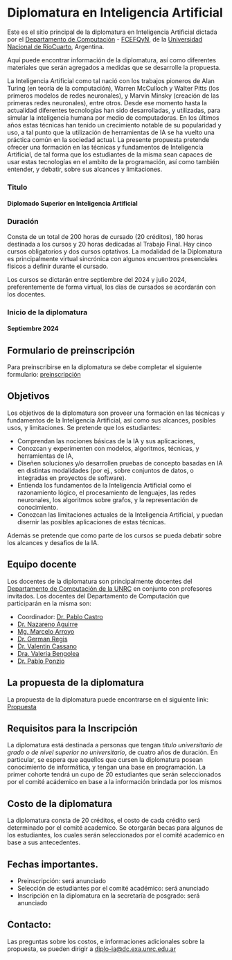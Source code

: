 # Diplomatura en Inteligencia Artificial

Este es el sitio principal de la diplomatura en Inteligencia Artificial dictada por el [Departamento de Computación](https://dc.exa.unrc.edu.ar/) -
[FCEFQyN](https://www.exa.unrc.edu.ar/), de la [Universidad Nacional de RíoCuarto](https://www.unrc.edu.ar/), Argentina.

Aquí puede encontrar información de la diplomatura, así como diferentes materiales que serán agregados a medidas que se desarrolle la propuesta.

La Inteligencia Artificial como tal nació con los trabajos pioneros de Alan Turing (en teoría de la computación), Warren McCulloch y Walter Pitts (los primeros modelos de redes neuronales), y Marvin Minsky (creación de las primeras redes neuronales), entre otros. Desde ese momento hasta la actualidad diferentes tecnologías han sido desarrolladas, y utilizadas, para simular la inteligencia humana por medio de computadoras. En los últimos años estas técnicas han tenido un crecimiento notable de su popularidad y uso, a tal punto que la utilización de herramientas de IA se ha vuelto una práctica común en la sociedad actual. La presente propuesta pretende ofrecer una formación en las técnicas y fundamentos de Inteligencia Artificial, de tal forma que los estudiantes de la misma sean capaces de usar estas tecnologías en el ambito de la programación, así como también entender, y debatir, sobre sus alcances y limitaciones.

### Titulo
#### Diplomado Superior en Inteligencia Artificial

### Duración
Consta de un total de 200 horas de cursado (20 créditos), 180 horas destinada a los cursos y 20 horas dedicadas al Trabajo Final.  Hay cinco cursos obligatorios y dos cursos optativos. La modalidad de la Diplomatura es principalmente virtual sincrónica con algunos encuentros presenciales físicos a definir durante el cursado.

Los cursos  se dictarán entre septiembre del 2024 y julio 2024, preferentemente de forma virtual, los dias de cursados se acordarán con los docentes.  

### Inicio de la diplomatura

#### Septiembre 2024

## Formulario de preinscripción

Para preinscribirse en la diplomatura se debe completar el siguiente formulario: [preinscripción](https://forms.gle/iCCevw9kLqiPduoJA)

## Objetivos
Los objetivos de la diplomatura son proveer una formación en las técnicas y fundamentos de la Inteligencia Artificial, así como sus 
alcances, posibles usos, y limitaciones. Se pretende que los estudiantes:

* Comprendan las nociones básicas de la IA y sus aplicaciones,
* Conozcan y experimenten con modelos, algoritmos, técnicas, y herramientas de IA, 
* Diseñen soluciones y/o desarrollen pruebas de concepto basadas en IA en distintas modalidades (por ej., sobre conjuntos de datos, o    integradas en proyectos de software).
* Entienda los fundamentos de la Inteligencia Artificial como el razonamiento lógico, el procesamiento de lenguajes, las redes neuronales, los algoritmos sobre grafos, y la representación de conocimiento.
* Conozcan las limitaciones actuales de la Inteligencia Artificial, y puedan disernir las posibles aplicaciones de estas técnicas.

Además se pretende que como parte de los cursos se pueda debatir sobre los alcances y desafios de la IA.

## Equipo docente
Los docentes de la diplomatura son principalmente docentes del [Departamento de Computación de la UNRC](https://dc.exa.unrc.edu.ar/) en conjunto con profesores invitados. Los docentes del Departamento de Computación que participarán en la misma son:

- Coordinador: [Dr. Pablo Castro](https://pablofcastro.github.io/)
- [Dr. Nazareno Aguirre](https://dc.exa.unrc.edu.ar/staff/naguirre/)
- [Mg. Marcelo Arroyo](https://marceloarroyo.gitlab.io/)
- [Dr. German Regis](https://dc.exa.unrc.edu.ar/staff/gregis/)
- [Dr. Valentin Cassano](https://vcassano.github.io)
- [Dra. Valeria Bengolea](https://dc.exa.unrc.edu.ar/staff/vbengolea/)
- [Dr. Pablo Ponzio](https://dc.exa.unrc.edu.ar/staff/pponzio/)

## La propuesta de la diplomatura

La propuesta de la diplomatura puede encontrarse en el siguiente link: [Propuesta](https://ia-unrc.github.io/files/DiploIA.pdf)

## Requisitos para la Inscripción

La diplomatura está destinada a personas que tengan *título universitario de grado o de nivel superior no universitario*, de cuatro años de duración. En particular, se espera que aquellos que cursen la diplomatura posean conocimiento de informática, y tengan una base en programación. La primer cohorte tendrá un cupo de 20 estudiantes que serán seleccionados por el comité acádemico en base a la información brindada por los mismos

## Costo de la diplomatura

La diplomatura consta de 20 créditos, el costo de cada crédito será determinado por el comité academico. Se otorgarán becas para algunos de los estudiantes, los cuales serán seleccionados por el comité academico en base a sus antecedentes.

## Fechas importantes.

* Preinscripción: será anunciado
* Selección de estudiantes por el comité académico: será anunciado
* Inscripción en la diplomatura en la secretaría de posgrado: será anunciado

## Contacto:

Las preguntas sobre los costos, e informaciones adicionales sobre la propuesta, se pueden dirigir a diplo-ia@dc.exa.unrc.edu.ar
